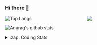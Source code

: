 ### Hi there 👋

<!--
**tao8687/tao8687** is a ✨ _special_ ✨ repository because its `README.md` (this file) appears on your GitHub profile.

Here are some ideas to get you started:

- 🔭 I’m currently working on ...
- 🌱 I’m currently learning ...
- 👯 I’m looking to collaborate on ...
- 🤔 I’m looking for help with ...
- 💬 Ask me about ...
- 📫 How to reach me: ...
- 😄 Pronouns: ...
- ⚡ Fun fact: ...
-->

<img align='right' src="https://media.giphy.com/media/M9gbBd9nbDrOTu1Mqx/giphy.gif" width="240">

  
![Top Langs](https://github-readme-stats.vercel.app/api/top-langs/?username=tao8687&layout=compact&title_color=23238E&text_color=A67D3D)

![Anurag's github stats](https://github-readme-stats.vercel.app/api?username=tao8687&show_icons=true&&text_color=A67D3D&title_color=23238E&show_icons=false&count_private=true&hide=stars)

<details>
  <summary>:zap: Coding Stats</summary>
  <br>
    
<!--START_SECTION:waka-->
![Code Time](http://img.shields.io/badge/Code%20Time-2%2C006%20hrs%2058%20mins-blue)

![Profile Views](http://img.shields.io/badge/Profile%20Views-1-blue)

**🐱 My GitHub Data** 

> 📦 1.5 MB Used in GitHub's Storage 
 > 
> 🏆 138 Contributions in the Year 2025
 > 
> 🚫 Not Opted to Hire
 > 
> 📜 63 Public Repositories 
 > 
> 🔑 24 Private Repositories 
 > 
**I'm an Early 🐤** 

```text
🌞 Morning                1740 commits        ██████████████████████░░░   89.09 % 
🌆 Daytime                90 commits          █░░░░░░░░░░░░░░░░░░░░░░░░   04.61 % 
🌃 Evening                119 commits         ██░░░░░░░░░░░░░░░░░░░░░░░   06.09 % 
🌙 Night                  4 commits           ░░░░░░░░░░░░░░░░░░░░░░░░░   00.20 % 
```
📅 **I'm Most Productive on Wednesday** 

```text
Monday                   280 commits         ████░░░░░░░░░░░░░░░░░░░░░   14.34 % 
Tuesday                  266 commits         ███░░░░░░░░░░░░░░░░░░░░░░   13.62 % 
Wednesday                337 commits         ████░░░░░░░░░░░░░░░░░░░░░   17.26 % 
Thursday                 261 commits         ███░░░░░░░░░░░░░░░░░░░░░░   13.36 % 
Friday                   277 commits         ████░░░░░░░░░░░░░░░░░░░░░   14.18 % 
Saturday                 271 commits         ███░░░░░░░░░░░░░░░░░░░░░░   13.88 % 
Sunday                   261 commits         ███░░░░░░░░░░░░░░░░░░░░░░   13.36 % 
```


📊 **This Week I Spent My Time On** 

```text
🕑︎ Time Zone: Asia/Shanghai

💬 Programming Languages: 
C                        3 hrs 57 mins       █████████░░░░░░░░░░░░░░░░   34.33 % 
Makefile                 3 hrs 47 mins       ████████░░░░░░░░░░░░░░░░░   32.95 % 
Linker Script            1 hr 17 mins        ███░░░░░░░░░░░░░░░░░░░░░░   11.20 % 
Text                     36 mins             █░░░░░░░░░░░░░░░░░░░░░░░░   05.32 % 
Python                   25 mins             █░░░░░░░░░░░░░░░░░░░░░░░░   03.67 % 

🔥 Editors: 
Cursor                   9 hrs 56 mins       ██████████████████████░░░   86.26 % 
VS Code                  1 hr 35 mins        ███░░░░░░░░░░░░░░░░░░░░░░   13.74 % 

🐱‍💻 Projects: 
OpenCTR_H60V32_R20_1024_V5 hrs 23 mins       ████████████░░░░░░░░░░░░░   46.82 % 
OpenCTR_H60V31_Basis_Demo3 hrs 49 mins       ████████░░░░░░░░░░░░░░░░░   33.23 % 
OpenCTR_H60V31_Basis_Demo1 hr 6 mins         ██░░░░░░░░░░░░░░░░░░░░░░░   09.63 % 
MoneyPrinterTurbo        27 mins             █░░░░░░░░░░░░░░░░░░░░░░░░   03.99 % 
F407VET6_大车差速代码_C50B版本_(224 mins             █░░░░░░░░░░░░░░░░░░░░░░░░   03.58 % 

💻 Operating System: 
Linux                    11 hrs 31 mins      █████████████████████████   100.00 % 
```

**I Mostly Code in C++** 

```text
C++                      11 repos            ████████░░░░░░░░░░░░░░░░░   33.33 % 
Python                   8 repos             ██████░░░░░░░░░░░░░░░░░░░   24.24 % 
JavaScript               2 repos             ██░░░░░░░░░░░░░░░░░░░░░░░   06.06 % 
Batchfile                1 repo              █░░░░░░░░░░░░░░░░░░░░░░░░   03.03 % 
HTML                     1 repo              █░░░░░░░░░░░░░░░░░░░░░░░░   03.03 % 
```



**Timeline**

![Lines of Code chart](https://raw.githubusercontent.com/tao8687/tao8687/master/assets/bar_graph.png)


 Last Updated on 17/05/2025 01:51:48 UTC
<!--END_SECTION:waka-->
</details>
